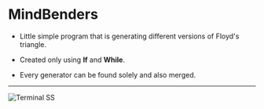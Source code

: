 # MindBenders

* Little simple program that is generating different versions of Floyd's triangle.
 
* Created only using **If** and **While**.

* Every generator can be found solely and also merged.

---

![Terminal SS](http://haktan.bilen.ug.bilkent.edu.tr/Completely_RanD0m/MB1.jpg "Terminal SS")
